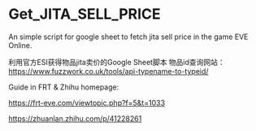 # Get_JITA_SELL_PRICE
An simple script for google sheet to fetch jita sell price in the game EVE Online.

利用官方ESI获得物品jita卖价的Google Sheet脚本
物品id查询网站：
https://www.fuzzwork.co.uk/tools/api-typename-to-typeid/

Guide in FRT & Zhihu homepage:

https://frt-eve.com/viewtopic.php?f=5&t=1033

https://zhuanlan.zhihu.com/p/41228261
